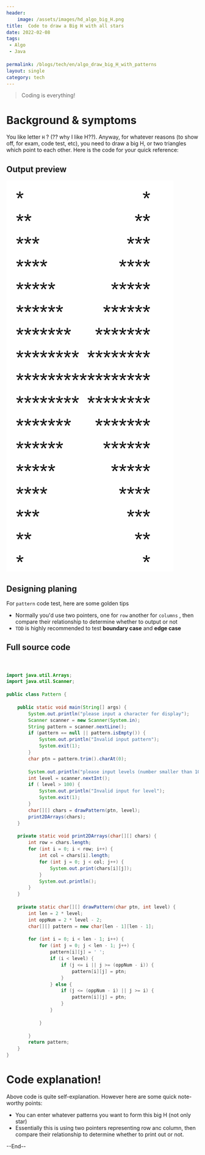 ```yaml
---
header:
    image: /assets/images/hd_algo_big_H.png
title:  Code to draw a Big H with all stars
date: 2022-02-08
tags:
 - Algo
 - Java
 
permalink: /blogs/tech/en/algo_draw_big_H_with_patterns
layout: single
category: tech
---
```


> Coding is everything!






# Background & symptoms

You like letter `H` ? (?? why I like H??). Anyway, for whatever reasons (to show off, for exam, code test, etc), you need to draw a big H, or two triangles which point to each other. Here is the code for your quick reference:

## Output preview

![output](/assets/images/big_h_pattern.png)

## Designing planing
For `pattern` code test, here are some golden tips
 - Normally you'd use two pointers, one for `row` another for `columns` , then compare their relationship to determine whether to output or not
 - `TDD` is highly recommended to test **boundary case** and **edge case**

## Full source code

```java


import java.util.Arrays;
import java.util.Scanner;

public class Pattern {

    public static void main(String[] args) {
        System.out.println("please input a character for display");
        Scanner scanner = new Scanner(System.in);
        String pattern = scanner.nextLine();
        if (pattern == null || pattern.isEmpty()) {
            System.out.println("Invalid input pattern");
            System.exit(1);
        }
        char ptn = pattern.trim().charAt(0);

        System.out.println("please input levels (number smaller than 100)");
        int level = scanner.nextInt();
        if ( level > 100) {
            System.out.println("Invalid input for level");
            System.exit(1);
        }
        char[][] chars = drawPattern(ptn, level);
        print2DArrays(chars);
    }

    private static void print2DArrays(char[][] chars) {
        int row = chars.length;
        for (int i = 0; i < row; i++) {
            int col = chars[i].length;
            for (int j = 0; j < col; j++) {
                System.out.print(chars[i][j]);
            }
            System.out.println();
        }
    }

    private static char[][] drawPattern(char ptn, int level) {
        int len = 2 * level;
        int oppNum = 2 * level - 2;
        char[][] pattern = new char[len - 1][len - 1];

        for (int i = 0; i < len - 1; i++) {
            for (int j = 0; j < len - 1; j++) {
                pattern[i][j] = ' ';
                if (i < level) {
                    if (j <= i || j >= (oppNum - i)) {
                        pattern[i][j] = ptn;
                    }
                } else {
                    if (j <= (oppNum - i) || j >= i) {
                        pattern[i][j] = ptn;
                    }
                }

            }

        }
        return pattern;
    }
}


```
# Code explanation!

Above code is quite self-explanation. However here are some quick note-worthy points:

 - You can enter whatever patterns you want to form this big H (not only star)
 - Essentially this is using two pointers representing row anc column, then compare their relationship to determine whether to print out or not.


--End--



